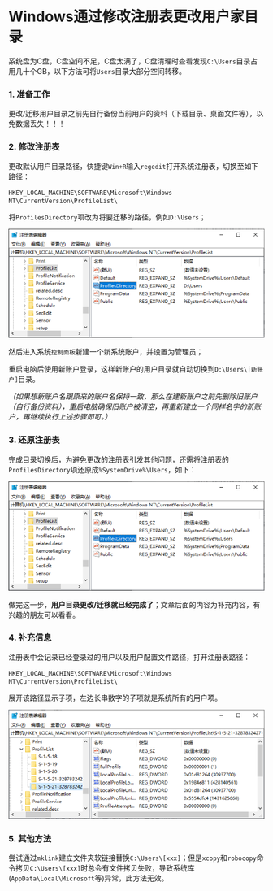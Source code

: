 # Windows通过修改注册表更改用户家目录

系统盘为C盘，C盘空间不足，C盘太满了，C盘清理时查看发现`C:\Users`目录占用几十个GB，以下方法可将`Users`目录大部分空间转移。

### 1. 准备工作

更改/迁移用户目录之前先自行备份当前用户的资料（下载目录、桌面文件等），以免数据丢失！！！

### 2. 修改注册表

更改默认用户目录路径，快捷键`Win+R`输入`regedit`打开系统注册表，切换至如下路径：

```BAT
HKEY_LOCAL_MACHINE\SOFTWARE\Microsoft\Windows NT\CurrentVersion\ProfileList\
```

将`ProfilesDirectory`项改为将要迁移的路径，例如`D:\Users`；

![img](Windows通过修改注册表更改用户家目录.assets/1595110-20220127110635449-1457191292.png)

然后进入系统`控制面板`新建一个新系统账户，并设置为管理员；

重启电脑后使用新账户登录，这样新账户的用户目录就自动切换到`D:\Users\[新账户]`目录。

*（如果想新账户名跟原来的账户名保持一致，那么在建新账户之前先删除旧账户（自行备份资料），重启电脑确保旧账户被清空，再重新建立一个同样名字的新账户，再继续执行上述步骤即可。）*

### 3. 还原注册表

完成目录切换后，为避免更改的注册表引发其他问题，还需将注册表的`ProfilesDirectory`项还原成`%SystemDrive%\Users`，如下：

![img](Windows通过修改注册表更改用户家目录.assets/1595110-20220127110709303-1880697834.png)

做完这一步，**用户目录更改/迁移就已经完成了**；文章后面的内容为补充内容，有兴趣的朋友可以看看。

### 4. 补充信息

注册表中会记录已经登录过的用户以及用户配置文件路径，打开注册表路径：

```BAT
HKEY_LOCAL_MACHINE\SOFTWARE\Microsoft\Windows NT\CurrentVersion\ProfileList\
```

展开该路径显示子项，左边长串数字的子项就是系统所有的用户项。

![img](Windows通过修改注册表更改用户家目录.assets/1595110-20220127111521217-224314927.png)

### 5. 其他方法

尝试通过`mklink`建立文件夹软链接替换`C:\Users\[xxx]`；但是`xcopy`和`robocopy`命令拷贝`C:\Users\[xxx]`时总会有文件拷贝失败，导致系统库(`AppData\Local\Microsoft`等)异常，此方法无效。